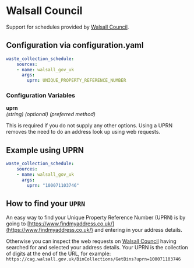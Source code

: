 # Walsall Council

Support for schedules provided by [Walsall Council](https://cag.walsall.gov.uk/BinCollections/).

## Configuration via configuration.yaml

```yaml
waste_collection_schedule:
    sources:
    - name: walsall_gov_uk
      args:
        uprn: UNIQUE_PROPERTY_REFERENCE_NUMBER
```

### Configuration Variables

**uprn**  
*(string) (optional) (preferred method)*

This is required if you do not supply any other options. Using a UPRN removes the need to do an address look up using web requests.

## Example using UPRN

```yaml
waste_collection_schedule:
    sources:
    - name: walsall_gov_uk
      args:
        uprn: "100071103746"
```

## How to find your `UPRN`

An easy way to find your Unique Property Reference Number (UPRN) is by going to [https://www.findmyaddress.co.uk/](https://www.findmyaddress.co.uk/) and entering in your address details.

Otherwise you can inspect the web requests on [Walsall Council](https://www.environmentfirst.co.uk/) having searched for and selected your address details. Your UPRN is the collection of digits at the end of the URL, for example: `https://cag.walsall.gov.uk/BinCollections/GetBins?uprn=100071103746`
